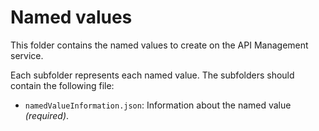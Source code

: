 # Named values
This folder contains the named values to create on the API Management service.

Each subfolder represents each named value. The subfolders should contain the following file:
* `namedValueInformation.json`: Information about the named value _(required)_.